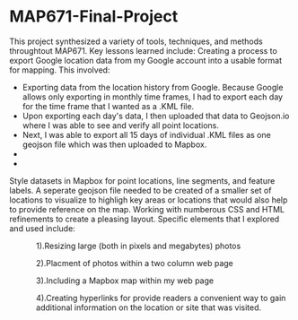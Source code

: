 # MAP671-Final-Project
This project synthesized a variety of tools, techniques, and methods throughtout MAP671. Key lessons learned include:
Creating a process to export Google location data from my Google account into a usable format for mapping. This involved:
    <ul>
        <li>Exporting data from the location history from Google. Because Google allows only exporting in monthly time frames, I had to export each day for the time frame that I wanted as a .KML file.</li>
        <li>Upon exporting each day's data, I then uploaded that data to Geojson.io where I was able to see and verify all point locations.</li>
        <li>Next, I was able to export all 15 days of individual .KML files as one geojson file which was then uploaded to Mapbox.</li>
        <li></li>
        <li></li>
    </ul>
    
Style datasets in Mapbox for point locations, line segments, and feature labels.
A seperate geojson file needed to be created of a smaller set of locations to visualize to highligh key areas or locations that would also help to provide reference on the map.
Working with numberous CSS and HTML refinements to create a pleasing layout. Specific elements that I explored and used include:
    <ul>
    <ul>1).Resizing large (both in pixels and megabytes) photos</ul>
    <ul>2).Placment of photos within a two column web page</ul>
    <ul>3).Including a Mapbox map within my web page</ul>
    <ul>4).Creating hyperlinks for provide readers a convenient way to gain additional information on the location or site that was visited.</ul>
</ul>
